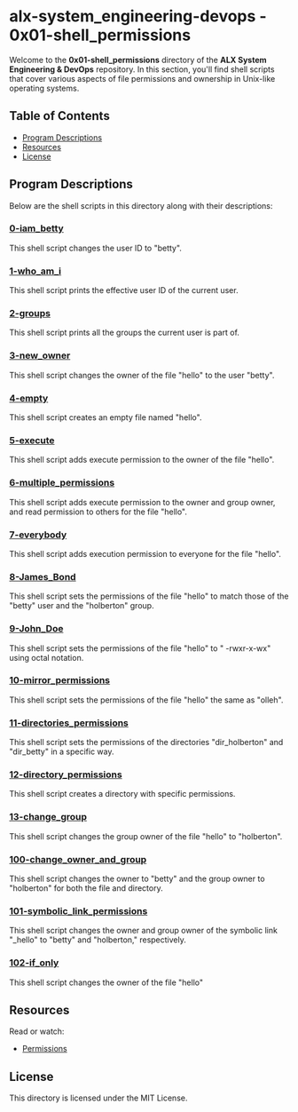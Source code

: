 # alx-system_engineering-devops - 0x01-shell_permissions

Welcome to the **0x01-shell_permissions** directory of the **ALX System Engineering & DevOps** repository. In this section, you'll find shell scripts that cover various aspects of file permissions and ownership in Unix-like operating systems.

## Table of Contents

- [Program Descriptions](#program-descriptions)
- [Resources](#resources)
- [License](#license)

## Program Descriptions

Below are the shell scripts in this directory along with their descriptions:

### [0-iam_betty](https://github.com/iakev/alx-system_engineering-devops/blob/main/0x01-shell_permissions/0-iam_betty)

This shell script changes the user ID to "betty".

### [1-who_am_i](https://github.com/iakev/alx-system_engineering-devops/blob/main/0x01-shell_permissions/1-who_am_i)

This shell script prints the effective user ID of the current user.

### [2-groups](https://github.com/iakev/alx-system_engineering-devops/blob/main/0x01-shell_permissions/2-groups)

This shell script prints all the groups the current user is part of.

### [3-new_owner](https://github.com/iakev/alx-system_engineering-devops/blob/main/0x01-shell_permissions/3-new_owner)

This shell script changes the owner of the file "hello" to the user "betty".

### [4-empty](https://github.com/iakev/alx-system_engineering-devops/blob/main/0x01-shell_permissions/4-empty)

This shell script creates an empty file named "hello".

### [5-execute](https://github.com/iakev/alx-system_engineering-devops/blob/main/0x01-shell_permissions/5-execute)

This shell script adds execute permission to the owner of the file "hello".

### [6-multiple_permissions](https://github.com/iakev/alx-system_engineering-devops/blob/main/0x01-shell_permissions/6-multiple_permissions)

This shell script adds execute permission to the owner and group owner, and read permission to others for the file "hello".

### [7-everybody](https://github.com/iakev/alx-system_engineering-devops/blob/main/0x01-shell_permissions/7-everybody)

This shell script adds execution permission to everyone for the file "hello".

### [8-James_Bond](https://github.com/iakev/alx-system_engineering-devops/blob/main/0x01-shell_permissions/8-James_Bond)

This shell script sets the permissions of the file "hello" to match those of the "betty" user and the "holberton" group.

### [9-John_Doe](https://github.com/iakev/alx-system_engineering-devops/blob/main/0x01-shell_permissions/9-John_Doe)

This shell script sets the permissions of the file "hello" to " -rwxr-x-wx" using octal notation.

### [10-mirror_permissions](https://github.com/iakev/alx-system_engineering-devops/blob/main/0x01-shell_permissions/10-mirror_permissions)

This shell script sets the permissions of the file "hello" the same as "olleh".

### [11-directories_permissions](https://github.com/iakev/alx-system_engineering-devops/blob/main/0x01-shell_permissions/11-directories_permissions)

This shell script sets the permissions of the directories "dir_holberton" and "dir_betty" in a specific way.

### [12-directory_permissions](https://github.com/iakev/alx-system_engineering-devops/blob/main/0x01-shell_permissions/12-directory_permissions)

This shell script creates a directory with specific permissions.

### [13-change_group](https://github.com/iakev/alx-system_engineering-devops/blob/main/0x01-shell_permissions/13-change_group)

This shell script changes the group owner of the file "hello" to "holberton".

### [100-change_owner_and_group](https://github.com/iakev/alx-system_engineering-devops/blob/main/0x01-shell_permissions/14-change_owner_and_group)

This shell script changes the owner to "betty" and the group owner to "holberton" for both the file and directory.

### [101-symbolic_link_permissions](https://github.com/iakev/alx-system_engineering-devops/blob/main/0x01-shell_permissions/15-symbolic_link_permissions)

This shell script changes the owner and group owner of the symbolic link "_hello" to "betty" and "holberton," respectively.

### [102-if_only](https://github.com/iakev/alx-system_engineering-devops/blob/main/0x01-shell_permissions/16-if_only)

This shell script changes the owner of the file "hello"

## Resources

Read or watch:

- [Permissions](https://www.youtube.com/watch?v=gZPpBrbF9l4)

## License

This directory is licensed under the MIT License.
